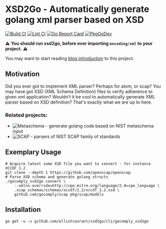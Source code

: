 # XSD2Go - Automatically generate golang xml parser based on XSD
[![Build CI](https://github.com/elliotcourant/xsd2go/actions/workflows/build.yml/badge.svg)](https://github.com/elliotcourant/xsd2go/actions/workflows/build.yml)
[![Lint CI](https://github.com/elliotcourant/xsd2go/actions/workflows/lint.yaml/badge.svg)](https://github.com/elliotcourant/xsd2go/actions/workflows/lint.yaml)
[![Go Report Card](https://goreportcard.com/badge/github.com/elliotcourant/xsd2go)](https://goreportcard.com/report/github.com/elliotcourant/xsd2go)
[![PkgGoDev](https://pkg.go.dev/badge/github.com/elliotcourant/xsd2go)](https://pkg.go.dev/github.com/elliotcourant/xsd2go)

:warning: **You should run xsd2go, before ever importing `encoding/xml` to your project.** :warning:

You may want to start reading [blog introduction](http://isimluk.com/posts/2020/05/xsd2go-automatically-generate-golang-xml-parsers/) to this project.

## Motivation

Did you ever got to implement XML parser? Perhaps for atom, or scap? You may have got XSD
(XML Schema Definition) files to verify adherence to given xml application? Wouldn't it be
cool to automatically generate XML parser based on XSD definition? That's exactly what we
are up to here.

### Related projects:
 - ![Metaschema](https://github.com/gocomply/metaschema) - generate golang code based on NIST metaschema input
 - ![SCAP](https://github.com/gocomply/scap) - parsers of NIST SCAP family of standards

## Exemplary Usage

```
# Acquire latest some XSD file you want to convert - for instance XCCDF 1.2
git clone --depth 1 https://github.com/openscap/openscap
# Parse XSD schema and generate golang structs
./gocomply_xsd2go convert \
    --xmlns-override=http://cpe.mitre.org/language/2.0=cpe_language \
    .scap_schemas/schemas/xccdf/1.2/xccdf_1.2.xsd \
    github.com/gocomply/scap pkg/scap/models
```

## Installation

```
go get -u -v github.com/elliotcourant/xsd2go/cli/gocomply_xsd2go
```
